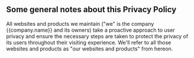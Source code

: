 ## Some general notes about this Privacy Policy
All websites and products we maintain ("we" is the company {{company.name}} and its owners) take a proactive approach to user privacy and ensure the necessary steps are taken to protect the privacy of its users throughout their visiting experience. We'll refer to all those websites and products as "our websites and products" from hereon.
